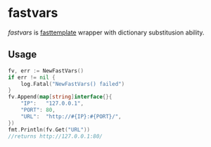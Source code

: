 # fastvars

_fastvars_ is [fasttemplate](https://github.com/valyala/fasttemplate) wrapper with dictionary substitusion ability.

## Usage

```go
fv, err := NewFastVars()
if err != nil {
    log.Fatal("NewFastVars() failed")
}
fv.Append(map[string]interface{}{
	"IP":   "127.0.0.1",
	"PORT": 80,
	"URL":  "http://#{IP}:#{PORT}/",
})
fmt.Println(fv.Get("URL"))
//returns http://127.0.0.1:80/
```
